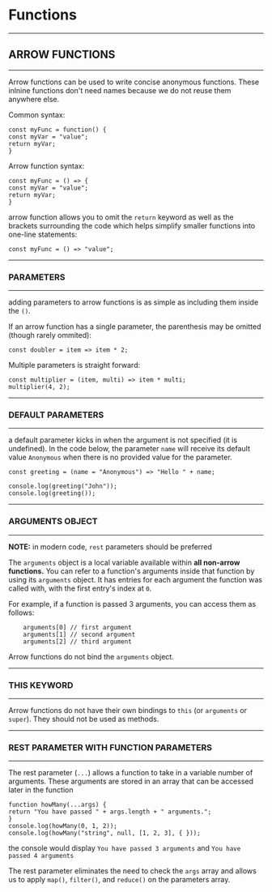 # Functions
---
## ARROW FUNCTIONS
---
Arrow functions can be used to write concise anonymous functions.  These inlnine functions don't need names because we do not reuse them anywhere else.

Common syntax:

    const myFunc = function() {
    const myVar = "value";
    return myVar;
    }

Arrow function syntax:
    
    const myFunc = () => {
    const myVar = "value";
    return myVar;
    }

arrow function allows you to omit the `return` keyword as well as the brackets surrounding the code which helps simplify smaller functions into one-line statements:

    const myFunc = () => "value";
---
### PARAMETERS
---
adding parameters to arrow functions is as simple as including them inside the `()`.  

If an arrow function has a single parameter, the parenthesis may be omitted (though rarely ommited):

    const doubler = item => item * 2;

Multiple parameters is straight forward:

    const multiplier = (item, multi) => item * multi;
    multiplier(4, 2);


---
### DEFAULT PARAMETERS
---
a default parameter kicks in when the argument is not specified (it is undefined).  In the code below, the parameter `name` will receive its default value `Anonymous` when there is no provided value for the parameter.

    const greeting = (name = "Anonymous") => "Hello " + name;

    console.log(greeting("John"));
    console.log(greeting());

---
### ARGUMENTS OBJECT
---
**NOTE:** in modern code, `rest` parameters should be preferred

The `arguments` object is a local variable available within **all non-arrow functions.** You can refer to a function's arguments inside that function by using its `arguments` object. It has entries for each argument the function was called with, with the first entry's index at `0`.

For example, if a function is passed 3 arguments, you can access them as follows:

        arguments[0] // first argument
        arguments[1] // second argument
        arguments[2] // third argument

Arrow functions do not bind the `arguments` object.

---
### THIS KEYWORD
---
Arrow functions do not have their own bindings to `this` (or `arguments` or `super`).  They should not be used as methods.

---
### REST PARAMETER WITH FUNCTION PARAMETERS
---
The rest parameter (`...`) allows a function to take in a variable number of arguments.  These arguments are stored in an array that can be accessed later in the function

    function howMany(...args) {
    return "You have passed " + args.length + " arguments.";
    }
    console.log(howMany(0, 1, 2));
    console.log(howMany("string", null, [1, 2, 3], { }));

the console would display `You have passed 3 arguments` and `You have passed 4 arguments`

The rest parameter eliminates the need to check the `args` array and allows us to apply `map()`, `filter()`, and `reduce()` on the parameters array.



